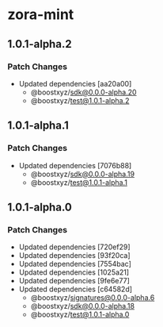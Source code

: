 # zora-mint

## 1.0.1-alpha.2

### Patch Changes

- Updated dependencies [aa20a00]
  - @boostxyz/sdk@0.0.0-alpha.20
  - @boostxyz/test@1.0.1-alpha.2

## 1.0.1-alpha.1

### Patch Changes

- Updated dependencies [7076b88]
  - @boostxyz/sdk@0.0.0-alpha.19
  - @boostxyz/test@1.0.1-alpha.1

## 1.0.1-alpha.0

### Patch Changes

- Updated dependencies [720ef29]
- Updated dependencies [93f20ca]
- Updated dependencies [7554bac]
- Updated dependencies [1025a21]
- Updated dependencies [9fe6e77]
- Updated dependencies [c64582d]
  - @boostxyz/signatures@0.0.0-alpha.6
  - @boostxyz/sdk@0.0.0-alpha.18
  - @boostxyz/test@1.0.1-alpha.0
